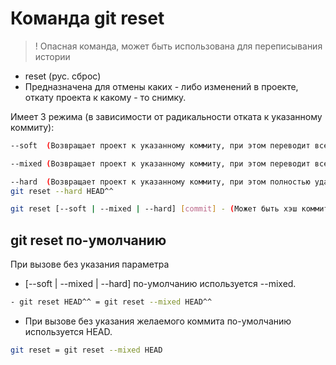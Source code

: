 # Команда git reset
> ! Опасная команда, может быть использована для переписывания истории

- reset (рус. сброс)
- Предназначена для отмены каких - либо изменений в проекте, откату проекта к какому - то снимку.
 
Имеет 3 режима (в зависимости от радикальности отката к указанному коммиту):
```sh
--soft  (Возвращает проект к указанному коммиту, при этом переводит все коммиты после указанного в отслеживаемую (staged) зону)

--mixed (Возвращает проект к указанному коммиту, при этом переводит все коммиты после указанного в неотслеживаемую (unstaged) зону)

--hard  (Возвращает проект к указанному коммиту, при этом полностью удаляет все коммиты после указанного)
git reset --hard HEAD^^

git reset [--soft | --mixed | --hard] [commit] - (Может быть хэш коммита (уникальный идентификатор) или различные вариации с HEAD)
```
 
 ## git reset по-умолчанию
 При вызове без указания параметра
- [--soft | --mixed | --hard] по-умолчанию используется --mixed.
```sh
- git reset HEAD^^ = git reset --mixed HEAD^^
```
- При вызове без указания желаемого коммита по-умолчанию используется HEAD.
```sh
git reset = git reset --mixed HEAD
 ```